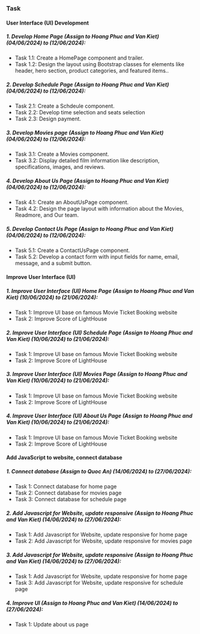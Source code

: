 ### Task

#### User Interface (UI) Development

##### 1. Develop Home Page (Assign to Hoang Phuc and Van Kiet) (04/06/2024) to (12/06/2024):

* Task 1.1: Create a HomePage component and trailer.
* Task 1.2: Design the layout using Bootstrap classes for elements like header, hero section, product categories, and featured items..

##### 2. Develop Schedule Page (Assign to Hoang Phuc and Van Kiet) (04/06/2024) to (12/06/2024):

* Task 2.1: Create a Schdeule component.
* Task 2.2: Develop time selection and seats selection
* Task 2.3: Design payment.

##### 3. Develop Movies page (Assign to Hoang Phuc and Van Kiet) (04/06/2024) to (12/06/2024):

* Task 3.1: Create a Movies component.
* Task 3.2: Display detailed film information like description, specifications, images, and reviews.

##### 4. Develop About Us Page (Assign to Hoang Phuc and Van Kiet) (04/06/2024) to (12/06/2024):

* Task 4.1: Create an AboutUsPage component.
* Task 4.2: Design the page layout with information about the Movies, Readmore, and Our team.

##### 5. Develop Contact Us Page (Assign to Hoang Phuc and Van Kiet) (04/06/2024) to (12/06/2024):

* Task 5.1: Create a ContactUsPage component.
* Task 5.2: Develop a contact form with input fields for name, email, message, and a submit button.

#### Improve User Interface (UI)

##### 1. Improve User Interface (UI) Home Page (Assign to Hoang Phuc and Van Kiet)  (10/06/2024) to (21/06/2024):

* Task 1: Improve UI base on famous Movie Ticket Booking website
* Task 2: Improve Score of LightHouse

##### 2. Improve User Interface (UI) Schedule Page (Assign to Hoang Phuc and Van Kiet)  (10/06/2024) to (21/06/2024):

* Task 1: Improve UI base on famous Movie Ticket Booking website
* Task 2: Improve Score of LightHouse

##### 3. Improve User Interface (UI) Movies Page (Assign to Hoang Phuc and Van Kiet)  (10/06/2024) to (21/06/2024):

* Task 1: Improve UI base on famous Movie Ticket Booking website
* Task 2: Improve Score of LightHouse

##### 4. Improve User Interface (UI) About Us Page (Assign to Hoang Phuc and Van Kiet) (10/06/2024) to (21/06/2024):

* Task 1: Improve UI base on famous Movie Ticket Booking website
* Task 2: Improve Score of LightHouse

#### Add JavaScript to website, connect database

##### 1. Connect database (Assign to Quoc An) (14/06/2024) to (27/06/2024):

* Task 1: Connect database for home page
* Task 2: Connect database for movies page
* Task 3: Connect database for schedule page

##### 2. Add Javascript for Website, update responsive  (Assign to Hoang Phuc and Van Kiet) (14/06/2024) to (27/06/2024):

* Task 1: Add Javascript for Website, update responsive for home page
* Task 2: Add Javascript for Website, update responsive for movies page

##### 3. Add Javascript for Website, update responsive (Assign to Hoang Phuc and Van Kiet) (14/06/2024) to (27/06/2024):

* Task 1: Add Javascript for Website, update responsive for home page
* Task 3: Add Javascript for Website, update responsive for schedule page

##### 4. Improve UI  (Assign to Hoang Phuc and Van Kiet) (14/06/2024) to (27/06/2024):

* Task 1: Update about us page
